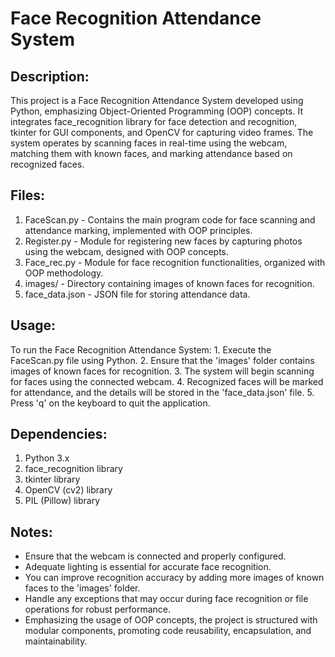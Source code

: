 # Face Recognition Attendance System

## Description:

This project is a Face Recognition Attendance System developed using Python, emphasizing Object-Oriented Programming (OOP) concepts. It integrates face_recognition library for face detection and recognition, tkinter for GUI components, and OpenCV for capturing video frames. The system operates by scanning faces in real-time using the webcam, matching them with known faces, and marking attendance based on recognized faces.

## Files:

1. FaceScan.py - Contains the main program code for face scanning and attendance marking, implemented with OOP principles.
2. Register.py - Module for registering new faces by capturing photos using the webcam, designed with OOP concepts.
3. Face_rec.py - Module for face recognition functionalities, organized with OOP methodology.
4. images/ - Directory containing images of known faces for recognition.
5. face_data.json - JSON file for storing attendance data.

## Usage:
To run the Face Recognition Attendance System:
    1. Execute the FaceScan.py file using Python.
    2. Ensure that the 'images' folder contains images of known faces for recognition.
    3. The system will begin scanning for faces using the connected webcam.
    4. Recognized faces will be marked for attendance, and the details will be stored in the 'face_data.json' file.
    5. Press 'q' on the keyboard to quit the application.

## Dependencies:
1. Python 3.x
2. face_recognition library
3. tkinter library
4. OpenCV (cv2) library
5. PIL (Pillow) library

## Notes:
- Ensure that the webcam is connected and properly configured.
- Adequate lighting is essential for accurate face recognition.
- You can improve recognition accuracy by adding more images of known faces to the 'images' folder.
- Handle any exceptions that may occur during face recognition or file operations for robust performance.
- Emphasizing the usage of OOP concepts, the project is structured with modular components, promoting code reusability, encapsulation, and maintainability.
